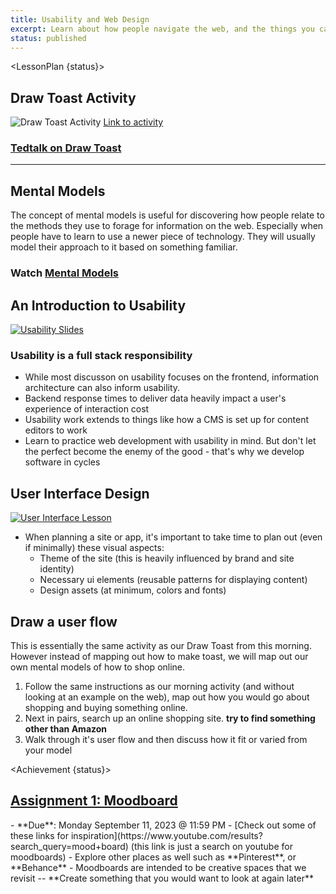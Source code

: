 ```yaml
---
title: Usability and Web Design
excerpt: Learn about how people navigate the web, and the things you can do to make it a positive experience for your users.
status: published
---
```


<script>
	import LessonPlan from "$lib/components/LessonPlan.svelte";
	import Achievement from "$lib/components/Achievement.svelte";
</script>


<LessonPlan {status}>

<h2 id="draw-toast">Draw Toast Activity</h2>

![Draw Toast Activity](/images/qr-codes/dsgn/draw-toast-activity.png)
[Link to activity](https://gamestorming.com/draw-toast/#:~:text=On%20paper%20or%20index%20cards,have%20about%20the%20various%20drawings.)

### [Tedtalk on Draw Toast](https://www.ted.com/talks/tom_wujec_got_a_wicked_problem_first_tell_me_how_you_make_toast?utm_campaign=tedspread&utm_medium=referral&utm_source=tedcomshare)

---

<h2 id="mental-models">Mental Models</h2>

The concept of mental models is useful for discovering how people relate to the methods they use to forage for information on the web. Especially when people have to learn to use a newer piece of technology. They will usually model their approach to it based on something familiar.

### Watch [Mental Models](https://youtu.be/9gM8K4ooavY?si=Ei0WtVbFN4-N-jvu)


<h2 id="usability">An Introduction to Usability</h2>

[![Usability Slides](/images/design/usability-5-components.png)](https://docs.google.com/presentation/d/1dQJo15UfAux64_-mvi-CjAnslWJXlwoKuCnNjq5sT6k/edit?usp=sharing)

### Usability is a full stack responsibility

- While most discusson on usability focuses on the frontend, information architecture can also inform usability.
- Backend response times to deliver data heavily impact a user's experience of interaction cost
- Usability work extends to things like how a CMS is set up for content editors to work
- Learn to practice web development with usability in mind. But don't let the perfect become the enemy of the good - that's why we develop software in cycles


<h2 id="user-interface-elements">User Interface Design</h2>

[![User Interface Lesson](/images/design/user-interface-intro-slide.png)](https://docs.google.com/presentation/d/1w7xdPlt0t1FGJ5EgQcLrnXjKWT3u58lG6WczhHF3oC0/edit?usp=sharing)

- When planning a site or app, it's important to take time to plan out (even if minimally) these visual aspects:
  - Theme of the site (this is heavily influenced by brand and site identity)
  - Necessary ui elements (reusable patterns for displaying content)
  - Design assets (at minimum, colors and fonts)

<h2 id="draw-a-user-flow">Draw a user flow</h2>

This is essentially the same activity as our Draw Toast from this morning. However instead of mapping out how to make toast, we will map out our own mental models of how to shop online. 

1. Follow the same instructions as our morning activity (and without looking at an example on the web), map out how you would go about shopping and buying something online.
2. Next in pairs, search up an online shopping site. **try to find something other than Amazon**
3. Walk through it's user flow and then discuss how it fit or varied from your model


</LessonPlan>

<Achievement {status}>

<h2><a href="/courses/dsgn-270/assessments/assignment-1" target="_self">Assignment 1: Moodboard</a></h2>
- **Due**: Monday September 11, 2023 @ 11:59 PM
- [Check out some of these links for inspiration](https://www.youtube.com/results?search_query=mood+board) (this link is just a search on youtube for moodboards)
- Explore other places as well such as **Pinterest**, or **Behance**
- Moodboards are intended to be creative spaces that we revisit -- **Create something that you would want to look at again later**

</Achievement>
